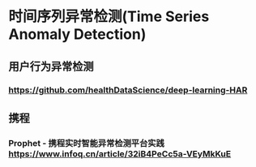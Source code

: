 # 时间序列异常检测(Time Series Anomaly Detection)
## 用户行为异常检测
### https://github.com/healthDataScience/deep-learning-HAR

## 携程
### Prophet - 携程实时智能异常检测平台实践 https://www.infoq.cn/article/32iB4PeCc5a-VEyMkKuE